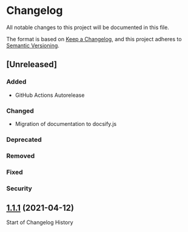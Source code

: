 # Changelog

All notable changes to this project will be documented in this file.

The format is based on [Keep a Changelog](https://keepachangelog.com/en/1.0.0/),
and this project adheres to [Semantic Versioning](https://semver.org/spec/v2.0.0.html).

## [Unreleased]

### Added

- GitHub Actions Autorelease

### Changed

- Migration of documentation to docsify.js

### Deprecated 

### Removed

### Fixed

### Security

## [1.1.1]((https://github.com/docsifyjs/docsify/compare/1.1.1...1.1.0)) (2021-04-12)

Start of Changelog History
